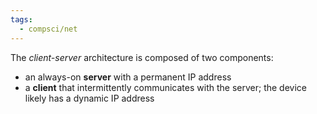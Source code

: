 ```yaml
---
tags:
  - compsci/net
---
```

The *client-server* architecture is composed of two components:
- an always-on **server** with a permanent IP address
- a **client** that intermittently communicates with the server; the device likely has a dynamic IP address